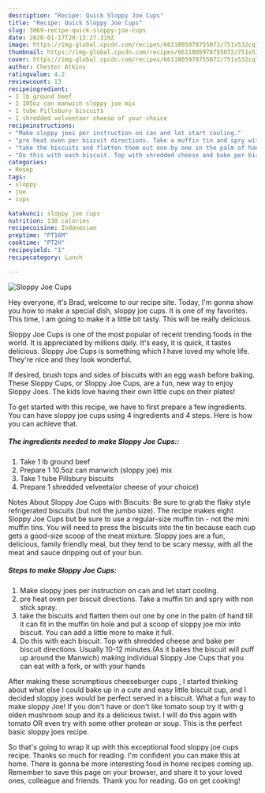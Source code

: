 ```yaml
---
description: "Recipe: Quick Sloppy Joe Cups"
title: "Recipe: Quick Sloppy Joe Cups"
slug: 3069-recipe-quick-sloppy-joe-cups
date: 2020-01-17T20:13:27.319Z
image: https://img-global.cpcdn.com/recipes/6611805978755072/751x532cq70/sloppy-joe-cups-recipe-main-photo.jpg
thumbnail: https://img-global.cpcdn.com/recipes/6611805978755072/751x532cq70/sloppy-joe-cups-recipe-main-photo.jpg
cover: https://img-global.cpcdn.com/recipes/6611805978755072/751x532cq70/sloppy-joe-cups-recipe-main-photo.jpg
author: Chester Atkins
ratingvalue: 4.2
reviewcount: 13
recipeingredient:
- 1 lb ground beef
- 1 105oz can manwich sloppy joe mix
- 1 tube Pillsbury biscuits
- 1 shredded velveetaor cheese of your choice
recipeinstructions:
- "Make sloppy joes per instruction on can and let start cooling."
- "pre heat oven per biscuit directions. Take a muffin tin and spry with non stick spray."
- "take the biscuits and flatten them out one by one in the palm of hand till it can fit in the muffin tin hole and put a scoop of sloppy joe mix into biscuit. You can add a little more to make it full."
- "Do this with each biscuit. Top with shredded cheese and bake per biscuit directions. Usually 10-12 minutes.(As it bakes the biscuit will puff up around the Manwich) making individual Sloppy Joe Cups that you can eat with a fork, or with your hands"
categories:
- Resep
tags:
- sloppy
- joe
- cups

katakunci: sloppy joe cups
nutrition: 130 calories
recipecuisine: Indonesian
preptime: "PT16M"
cooktime: "PT2H"
recipeyield: "1"
recipecategory: Lunch

---
```



![Sloppy Joe Cups](https://img-global.cpcdn.com/recipes/6611805978755072/751x532cq70/sloppy-joe-cups-recipe-main-photo.jpg)

Hey everyone, it's Brad, welcome to our recipe site. Today, I'm gonna show you how to make a special dish, sloppy joe cups. It is one of my favorites. This time, I am going to make it a little bit tasty. This will be really delicious.

Sloppy Joe Cups is one of the most popular of recent trending foods in the world. It is appreciated by millions daily. It's easy, it is quick, it tastes delicious. Sloppy Joe Cups is something which I have loved my whole life. They're nice and they look wonderful.

If desired, brush tops and sides of biscuits with an egg wash before baking. These Sloppy Cups, or Sloppy Joe Cups, are a fun, new way to enjoy Sloppy Joes. The kids love having their own little cups on their plates!


To get started with this recipe, we have to first prepare a few ingredients. You can have sloppy joe cups using 4 ingredients and 4 steps. Here is how you can achieve that.

##### The ingredients needed to make Sloppy Joe Cups::

1. Take 1 lb ground beef
1. Prepare 1 10.5oz can manwich (sloppy joe) mix
1. Take 1 tube Pillsbury biscuits
1. Prepare 1 shredded velveeta(or cheese of your choice)


Notes About Sloppy Joe Cups with Biscuits: Be sure to grab the flaky style refrigerated biscuits (but not the jumbo size). The recipe makes eight Sloppy Joe Cups but be sure to use a regular-size muffin tin - not the mini muffin tins. You will need to press the biscuits into the tin because each cup gets a good-size scoop of the meat mixture. Sloppy joes are a fun, delicious, family friendly meal, but they tend to be scary messy, with all the meat and sauce dripping out of your bun. 

##### Steps to make Sloppy Joe Cups:

1. Make sloppy joes per instruction on can and let start cooling.
1. pre heat oven per biscuit directions. Take a muffin tin and spry with non stick spray.
1. take the biscuits and flatten them out one by one in the palm of hand till it can fit in the muffin tin hole and put a scoop of sloppy joe mix into biscuit. You can add a little more to make it full.
1. Do this with each biscuit. Top with shredded cheese and bake per biscuit directions. Usually 10-12 minutes.(As it bakes the biscuit will puff up around the Manwich) making individual Sloppy Joe Cups that you can eat with a fork, or with your hands


After making these scrumptious cheeseburger cups , I started thinking about what else I could bake up in a cute and easy little biscuit cup, and I decided sloppy joes would be perfect served in a biscuit. What a fun way to make sloppy Joe! If you don&#39;t have or don&#39;t like tomato soup try it with g olden mushroom soup and its a delicious twist. I will do this again with tomato OR even try with some other protean or soup. This is the perfect basic sloppy joes recipe. 

So that's going to wrap it up with this exceptional food sloppy joe cups recipe. Thanks so much for reading. I'm confident you can make this at home. There is gonna be more interesting food in home recipes coming up. Remember to save this page on your browser, and share it to your loved ones, colleague and friends. Thank you for reading. Go on get cooking!
